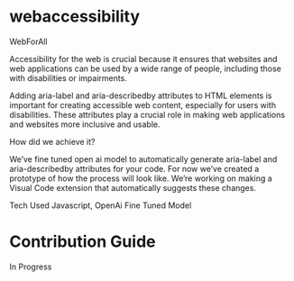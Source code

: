# webaccessibility

WebForAll

Accessibility for the web is crucial because it ensures that websites and web applications can be used by a wide range of people, including those with disabilities or impairments. 

Adding aria-label and aria-describedby attributes to HTML elements is important for creating accessible web content, especially for users with disabilities. These attributes play a crucial role in making web applications and websites more inclusive and usable. 


How did we achieve it?

We’ve fine tuned open ai model to automatically generate  aria-label and aria-describedby attributes for your code. For now we’ve created a prototype of how the process will look like. We’re working on making a Visual Code extension that automatically suggests these changes. 

Tech Used
Javascript, OpenAi Fine Tuned Model


# Contribution Guide

In Progress



